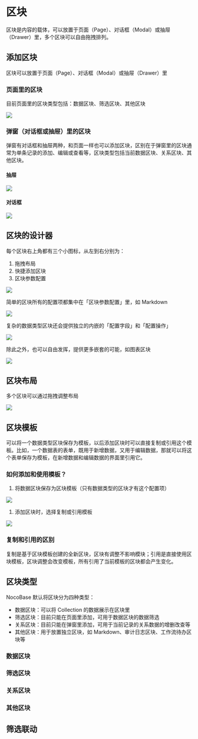 # 区块

区块是内容的载体，可以放置于页面（Page）、对话框（Modal）或抽屉（Drawer）里，多个区块可以自由拖拽排列。

## 添加区块

区块可以放置于页面（Page）、对话框（Modal）或抽屉（Drawer）里

### 页面里的区块

目前页面里的区块类型包括：数据区块、筛选区块、其他区块

![](https://static-docs.nocobase.com/dad0a394d33dd26f31c3202a76bb0153.png)

### 弹窗（对话框或抽屉）里的区块

弹窗有对话框和抽屉两种，和页面一样也可以添加区块，区别在于弹窗里的区块通常为单条记录的添加、编辑或查看等，区块类型包括当前数据区块、关系区块、其他区块。

#### 抽屉

![](https://static-docs.nocobase.com/e18726fb0b52ddab89b9b1a44788f361.png)

#### 对话框

![](https://static-docs.nocobase.com/4763fc5fc008bdf3915f84a7e433c0f8.png)

## 区块的设计器

每个区块右上角都有三个小图标，从左到右分别为：

1. 拖拽布局
2. 快捷添加区块
3. 区块参数配置

![](https://static-docs.nocobase.com/b488f3013532a246df59b89c0688a58f.png)

简单的区块所有的配置项都集中在「区块参数配置」里，如 Markdown

![](https://static-docs.nocobase.com/f37e277863068b2661f66d4020af806a.png)

复杂的数据类型区块还会提供独立的内嵌的「配置字段」和「配置操作」

![](https://static-docs.nocobase.com/71b550da637d23145a5f62d48ee8521b.png)

除此之外，也可以自由发挥，提供更多嵌套的可能，如图表区块

![](https://static-docs.nocobase.com/07588190b3f41ae3060e71d8b76b4447.png)

## 区块布局

多个区块可以通过拖拽调整布局

![](https://static-docs.nocobase.com/f6692295ac0917f3babce9a60ce80879.gif)

## 区块模板

可以将一个数据类型区块保存为模板，以后添加区块时可以直接复制或引用这个模板。比如，一个数据表的表单，既用于新增数据，又用于编辑数据，那就可以将这个表单保存为模板，在新增数据和编辑数据的界面里引用它。

### 如何添加和使用模板？

1. 将数据区块保存为区块模板（只有数据类型的区块才有这个配置项）

![](https://static-docs.nocobase.com/b7718cea8784587d53524ade3c5b0a82.png)

1. 添加区块时，选择复制或引用模板

![](https://static-docs.nocobase.com/135df7344e0f3080199e4bb1071c2fa6.png)

### 复制和引用的区别

复制是基于区块模板创建的全新区块，区块有调整不影响模块；引用是直接使用区块模板，区块调整会改变模板，所有引用了当前模板的区块都会产生变化。

## 区块类型

NocoBase 默认将区块分为四种类型：

- 数据区块：可以将 Collection 的数据展示在区块里
- 筛选区块：目前只能在页面里添加，可用于数据区块的数据筛选
- 关系区块：目前只能在弹窗里添加，可用于当前记录的关系数据的增删改查等
- 其他区块：用于放置独立区块，如 Markdown、审计日志区块、工作流待办区块等

### 数据区块

### 筛选区块

### 关系区块

### 其他区块

## 筛选联动
